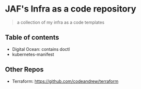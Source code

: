 # JAF's Infra as a code repository
> a collection of my infra as a code templates

## Table of contents
- Digital Ocean: contains doctl
- kubernetes-manifest

## Other Repos
- Terraform: https://github.com/codeandrew/terraform